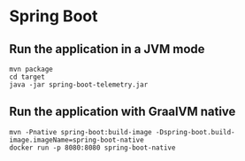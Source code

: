 # Spring Boot


## Run the application in a JVM mode

```shell script
mvn package
cd target
java -jar spring-boot-telemetry.jar
```


## Run the application with GraalVM native

```shell script
mvn -Pnative spring-boot:build-image -Dspring-boot.build-image.imageName=spring-boot-native
docker run -p 8080:8080 spring-boot-native
```

